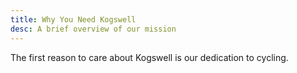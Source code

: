 ```yaml
---
title: Why You Need Kogswell
desc: A brief overview of our mission
---
```

The first reason to care about Kogswell is our dedication to cycling.
